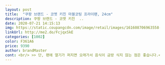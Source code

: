```yaml
---
layout: post 
title:  "쿠팡 브랜드 - 코멧 키친 마블코팅 프라이팬, 24cm" 
description: 쿠팡 브랜드 - 코멧 키친  ..
date: 2020-07-21 14:15:13 
img: https://static.coupangcdn.com/image/retail/images/161608706963558-d8da65a3-addc-46c4-9edd-8e24fd3e79b7.jpg 
linkUrl: http://me2.do/FcjqxSkE 
categories: [1002] 
color: F361A6 
price: 9390 
author: brandMaster 
cont: <br/> >> 단, 팬에 열기가 퍼지면 오래가서 음식이 금방 식지 않는 점은 좋습니다.<br/><br/>>> 뒷면 웨이브 패턴은 굴곡이 큰데, 단정하고 고급스러운 느낌을 줍니다.<br/><br/>>> 배송 중 흠집이 쉽게 날 것 같습니다.<br/> 패키지를 개선하면 좋겠습니다.<br/><br/>>> 앞면 마블코팅이 깔끔하고 예쁩니다.<br/><br/>>> 저는 볶음밥, 고기구이 할 때 잘 사용하고 있습니다.<br/><br/>>> 제가 손이 크고 손가락이 긴 편이라, 짧고 두께가 얇은 손잡이는 잡기 불편한데요.<br/> 코멧 팬은 두께가 제 손에 착 감겨서 마음에 듭니다.<br/><br/>>> 집에 있던 타 브랜드 프라이팬과 비교했는데, 확실히 팬이 움푹하고 깊이감이 있는 편입니다.<br/><br/>>> 특별한 점은 없지만 제품이 안정적인 느낌을 줘서, 사용 전부터 확 끌렸습니다.<br/><br/>>> 팬에 종이가 직접 붙어있어서 거슬렸습니다.<br/> 겉 패키지에 붙어있으면 좋겠습니다.<br/><br/><br/> - 26cm는 여러 요리에 부담 없이 사용할 수 있는 사이즈입니다.<br/><br/><br/> - 깔끔해서 질리지 않게 사용할 듯합니다.<br/> 프라이팬 예쁘다는 소리 안 하는데, 정말 제 스타일이더군요.<br/><br/><br/> - 눈으로 봤을 때 느껴지는 팬의 견고함에 비해서 무게는 적당합니다.<br/><br/><br/> - 손잡이에 구멍이 큼직하게 뚫려있어서 어떤 걸이든지 걸어서 보관하기 좋습니다.<br/><br/><br/> - 손잡이의 그립감이 좋아서 요리하기 편했습니다.<br/><br/><br/> - 얇은 비닐이 팬 부분에만 씌워져있습니다.<br/><br/> 
---
```

 